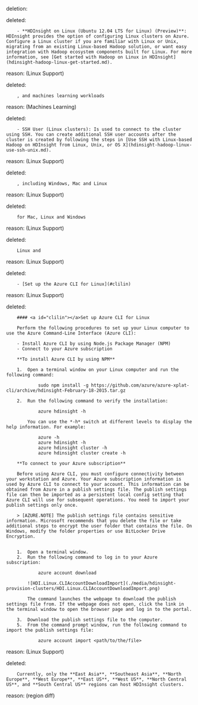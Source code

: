 deletion:

deleted:

		- **HDInsight on Linux (Ubuntu 12.04 LTS for Linux) (Preview)**: HDInsight provides the option of configuring Linux clusters on Azure. Configure a Linux cluster if you are familiar with Linux or Unix, migrating from an existing Linux-based Hadoop solution, or want easy integration with Hadoop ecosystem components built for Linux. For more information, see [Get started with Hadoop on Linux in HDInsight](hdinsight-hadoop-linux-get-started.md). 

reason: (Linux Support)

deleted:

		, and machines learning workloads

reason: (Machines Learning)

deleted:

		- SSH User (Linux clusters): Is used to connect to the cluster using SSH. You can create additional SSH user accounts after the cluster is created by following the steps in [Use SSH with Linux-based Hadoop on HDInsight from Linux, Unix, or OS X](hdinsight-hadoop-linux-use-ssh-unix.md).

reason: (Linux Support)

deleted:

		, including Windows, Mac and Linux

reason: (Linux Support)

deleted:

		for Mac, Linux and Windows

reason: (Linux Support)

deleted:

		Linux and

reason: (Linux Support)

deleted:

		- [Set up the Azure CLI for Linux](#clilin)

reason: (Linux Support)

deleted:

		#### <a id="clilin"></a>Set up Azure CLI for Linux
		
		Perform the following procedures to set up your Linux computer to use the Azure Command-Line Interface (Azure CLI):
		
		- Install Azure CLI by using Node.js Package Manager (NPM)
		- Connect to your Azure subscription
		
		**To install Azure CLI by using NPM**
		
		1.	Open a terminal window on your Linux computer and run the following command:
		
				sudo npm install -g https://github.com/azure/azure-xplat-cli/archive/hdinsight-February-18-2015.tar.gz
		
		2.	Run the following command to verify the installation:
		
				azure hdinsight -h
		
			You can use the *-h* switch at different levels to display the help information. For example:
		
				azure -h
				azure hdinsight -h
				azure hdinsight cluster -h
				azure hdinsight cluster create -h
		
		**To connect to your Azure subscription**
		
		Before using Azure CLI, you must configure connectivity between your workstation and Azure. Your Azure subscription information is used by Azure CLI to connect to your account. This information can be obtained from Azure in a publish settings file. The publish settings file can then be imported as a persistent local config setting that Azure CLI will use for subsequent operations. You need to import your publish settings only once.
		
		> [AZURE.NOTE] The publish settings file contains sensitive information. Microsoft recommends that you delete the file or take additional steps to encrypt the user folder that contains the file. On Windows, modify the folder properties or use BitLocker Drive Encryption.
		
		
		1.	Open a terminal window.
		2.	Run the following command to log in to your Azure subscription:
		
				azure account download
		
			![HDI.Linux.CLIAccountDownloadImport](./media/hdinsight-provision-clusters/HDI.Linux.CLIAccountDownloadImport.png)
		
			The command launches the webpage to download the publish settings file from. If the webpage does not open, click the link in the terminal window to open the browser page and log in to the portal.
		
		3.	Download the publish settings file to the computer.
		5.	From the command prompt window, run the following command to import the publish settings file:
		
				azure account import <path/to/the/file>

reason: (Linux Support)

deleted:

		Currently, only the **East Asia**, **Southeast Asia**, **North Europe**, **West Europe**, **East US**, **West US**, **North Central US**, and **South Central US** regions can host HDInsight clusters.

reason: (region diff)

